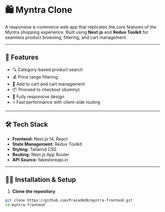 # 🛍️ Myntra Clone

A responsive e-commerce web app that replicates the core features of the Myntra shopping experience. Built using **Next.js** and **Redux Toolkit** for seamless product browsing, filtering, and cart management.

---

## 🚀 Features

- 🔍 Category-based product search
- 💰 Price range filtering
- 🛒 Add to cart and cart management
- 📦 Proceed to checkout (dummy)
- 📱 Fully responsive design
- ⚡ Fast performance with client-side routing

---

## 🛠️ Tech Stack

- **Frontend:** Next.js 14, React
- **State Management:** Redux Toolkit
- **Styling:** Tailwind CSS
- **Routing:** Next.js App Router
- **API Source:** fakestoreapi.in

---

## 🧑‍💻 Installation & Setup

1. **Clone the repository**
```bash
git clone https://github.com/Prasadk08/myntra-frontend.git
cd myntra-frontend
